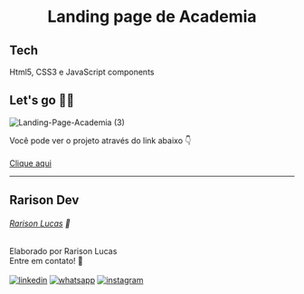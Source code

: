 <h1 align="center" dir="auto">
Landing page de Academia
</h1>

## Tech
Html5, CSS3 e JavaScript components

## Let's go 👨‍💻

![Landing-Page-Academia (3)](https://user-images.githubusercontent.com/83453859/180615559-80b15aba-a5bb-4ef4-84d5-04554b91a1ad.JPG)

Você pode ver o projeto através do link abaixo 👇 <br><br>
[Clique aqui](https://rarisondev.github.io/Landing-Page-Academia)

---

## Rarison Dev

###### [Rarison Lucas](https://www.linkedin.com/in/rarisonlucas/) 🚀
Elaborado por Rarison Lucas <br>
Entre em contato! 👋 <br>
<br>
[![linkedin]( https://img.shields.io/badge/LinkedIn-0077B5?style=for-the-badge&logo=linkedin&logoColor=white)](https://www.linkedin.com/in/rarisonlucas/) [![whatsapp](https://img.shields.io/badge/WhatsApp-25D366?style=for-the-badge&logo=whatsapp&logoColor=white)](https://api.whatsapp.com/send?phone=5585981038201&text=Oi%2Cvim%20do%20GitHub!.) [![instagram](https://img.shields.io/badge/Instagram-E4405F?style=for-the-badge&logo=instagram&logoColor=white)](https://instagram.com/rarisonlucax)

